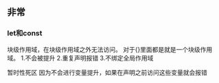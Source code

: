 ##  非常


### let和const
块级作用域，在块级作用域之外无法访问。
对于{}里面都是就是一个块级作用域。
1.不会被提升
2.重复声明报错
3.不绑定全局作用域

暂时性死区
    因为不会进行变量提升，如果在声明之前访问这些变量就会报错
